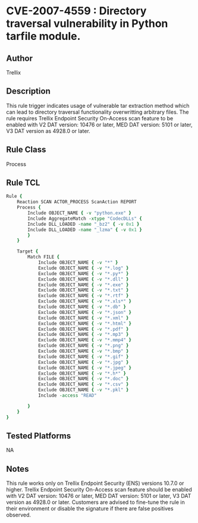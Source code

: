 # CVE-2007-4559 : Directory traversal vulnerability in Python tarfile module.

## Author
Trellix

## Description
This rule trigger indicates usage of vulnerable tar extraction method which can lead to directory traversal functionality overwritting arbitrary files.
The rule requires Trellix Endpoint Security On-Access scan feature to be enabled with V2 DAT version: 10476 or later, MED DAT version: 5101 or later, V3 DAT version as 4928.0 or later.

## Rule Class 
Process

## Rule TCL
```tcl
Rule {
	Reaction SCAN ACTOR_PROCESS ScanAction REPORT
    Process {
        Include OBJECT_NAME { -v "python.exe" }
        Include AggregateMatch -xtype "CodecDLLs" {
        Include DLL_LOADED -name "_bz2" { -v 0x1 }
        Include DLL_LOADED -name "_lzma" { -v 0x1 }
        }
    }

    Target {
        Match FILE {
            Include OBJECT_NAME { -v "*" }
            Exclude OBJECT_NAME { -v "*.log" }
            Exclude OBJECT_NAME { -v "*.py*" }
            Exclude OBJECT_NAME { -v "*.dll" }
            Exclude OBJECT_NAME { -v "*.exe" }                   
            Exclude OBJECT_NAME { -v "*.txt" }
            Exclude OBJECT_NAME { -v "*.rtf" }
            Exclude OBJECT_NAME { -v "*.xls*" }
            Exclude OBJECT_NAME { -v "*.db" }
            Exclude OBJECT_NAME { -v "*.json" }
            Exclude OBJECT_NAME { -v "*.xml" }
            Exclude OBJECT_NAME { -v "*.html" }
            Exclude OBJECT_NAME { -v "*.pdf" }
            Exclude OBJECT_NAME { -v "*.mp3" }
            Exclude OBJECT_NAME { -v "*.mmp4" }
            Exclude OBJECT_NAME { -v "*.png" }
            Exclude OBJECT_NAME { -v "*.bmp" }
            Exclude OBJECT_NAME { -v "*.gif" }
            Exclude OBJECT_NAME { -v "*.jpg" }
            Exclude OBJECT_NAME { -v "*.jpeg" }
            Exclude OBJECT_NAME { -v "*.h*" }
            Exclude OBJECT_NAME { -v "*.doc" }
            Exclude OBJECT_NAME { -v "*.csv" }
            Exclude OBJECT_NAME { -v "*.pkl" }
            Include -access "READ"

        }
    }
}

```

## Tested Platforms
NA

## Notes
This rule works only on Trellix Endpoint Security (ENS) versions 10.7.0 or higher. Trellix Endpoint Security On-Access scan feature should be enabled with V2 DAT version: 10476 or later, MED DAT version: 5101 or later, V3 DAT version as 4928.0 or later.
Customers are advised to fine-tune the rule in their environment or disable the signature if there are false positives observed.
